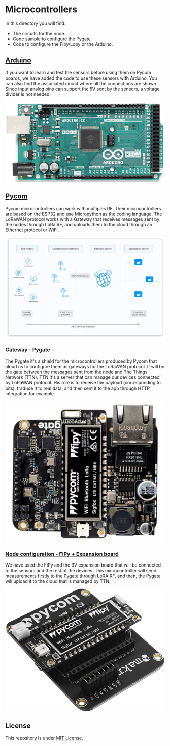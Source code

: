 # Microcontrollers

In this directory you will find: 

- The circuits for the node.
- Code sample to configure the Pygate
- Code to configure the Fipy/Lopy or the Arduino.

## [Arduino](./arduino)

If you want to learn and test the sensors before using them on Pycom boards, we have added the code to use these sensors with Arduino. You can also find the associated circuit where all the connections are shown. Since input analog pins can support the 5V sent by the sensors, a voltage divider is not needed.

<p align="center">
  <img src="./img/arduino.png" alt="drawing" width="500"/>
</p>

## [Pycom](./pycom)

Pycom microcontrollers can work with multiples RF. Their microcontrollers are based on the ESP32 and use Micropython as the coding language. The LoRaWAN protocol works with a Gateway that receives messages sent by the nodes through LoRa RF, and uploads them to the cloud through an Ethernet protocol or WiFi.

<p align="center">
  <img src="./img/architecture.png" alt="drawing" width="500"/>
</p>

### [Gateway - Pygate](./pycom/pygate)

The Pygate it's a shield for the microcontrollers produced by Pycom that aloud us to configure them as gateways for the LoRaWAN protocol. It will be the gate between the messages sent from the node and The Things Network (TTN). TTN it's a server that can manage our devices connected by LoRaWAN protocol. His role is to receive the payload (corresponding to bits), traduce it to real data, and then sent it to the app through HTTP integration for example.

<p align="center">
  <img src="./img/pygate.png" alt="drawing" width="500"/>
</p>

### [Node configuration - FiPy + Expansion board](./pycom/tgp_program)

We have used the FiPy and the 3V expansion board that will be connected to the sensors and the rest of the devices. This microcontroller will send measurements firstly to the Pygate through LoRA RF, and then, the Pygate will upload it to the cloud that is managed by TTN.

<p align="center">
  <img src="./img/Fipy.png" alt="drawing" width="500"/>
</p>

## License 

This repository is under [MIT License](https://github.com/clem-gh/TheGotitaProject_YI2023/blob/main/LICENSE.md).
